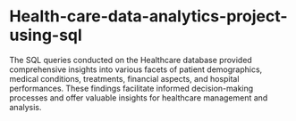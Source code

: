 # Health-care-data-analytics-project-using-sql
The SQL queries conducted on the Healthcare database provided comprehensive insights into various facets of patient demographics, medical conditions, treatments, financial aspects, and hospital performances. These findings facilitate informed decision-making processes and offer valuable insights for healthcare management and analysis.
